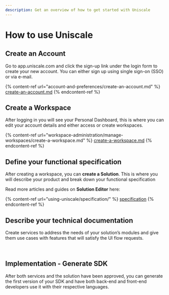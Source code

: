 ```yaml
---
description: Get an overview of how to get started with Uniscale
---
```


# How to use Uniscale

## **Create an Account**

Go to app.uniscale.com and click the sign-up link under the login form to create your new account. You can either sign up using single sign-on (SSO) or via e-mail.

{% content-ref url="account-and-preferences/create-an-account.md" %}
[create-an-account.md](account-and-preferences/create-an-account.md)
{% endcontent-ref %}

## **Create a Workspace**

After logging in you will see your Personal Dashboard, this is where you can edit your account details and either access or create workspaces.

{% content-ref url="workspace-administration/manage-workspaces/create-a-workspace.md" %}
[create-a-workspace.md](workspace-administration/manage-workspaces/create-a-workspace.md)
{% endcontent-ref %}

## **Define your functional specification**

After creating a workspace, you can **create a Solution**. This is where you will describe your product and break down your functional specification

Read more articles and guides on **Solution Editor** here:

{% content-ref url="using-uniscale/specification/" %}
[specification](using-uniscale/specification/)
{% endcontent-ref %}

## **Describe your technical documentation**

Create services to address the needs of your solution’s modules and give them use cases with features that will satisfy the UI flow requests.

‍

## **Implementation - Generate SDK**

After both services and the solution have been approved, you can generate the first version of your SDK and have both back-end and front-end developers use it with their respective languages.

